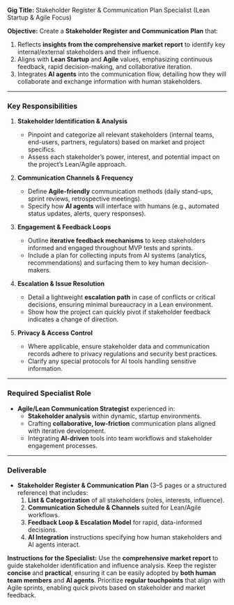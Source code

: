 **Gig Title:** Stakeholder Register & Communication Plan Specialist (Lean Startup & Agile Focus)

**Objective:**
Create a **Stakeholder Register and Communication Plan** that:

1. Reflects **insights from the comprehensive market report** to identify key internal/external stakeholders and their influence.
2. Aligns with **Lean Startup** and **Agile** values, emphasizing continuous feedback, rapid decision-making, and collaborative iteration.
3. Integrates **AI agents** into the communication flow, detailing how they will collaborate and exchange information with human stakeholders.

---

### Key Responsibilities

1. **Stakeholder Identification & Analysis**

   - Pinpoint and categorize all relevant stakeholders (internal teams, end-users, partners, regulators) based on market and project specifics.
   - Assess each stakeholder’s power, interest, and potential impact on the project’s Lean/Agile approach.

2. **Communication Channels & Frequency**

   - Define **Agile-friendly** communication methods (daily stand-ups, sprint reviews, retrospective meetings).
   - Specify how **AI agents** will interface with humans (e.g., automated status updates, alerts, query responses).

3. **Engagement & Feedback Loops**

   - Outline **iterative feedback mechanisms** to keep stakeholders informed and engaged throughout MVP tests and sprints.
   - Include a plan for collecting inputs from AI systems (analytics, recommendations) and surfacing them to key human decision-makers.

4. **Escalation & Issue Resolution**

   - Detail a lightweight **escalation path** in case of conflicts or critical decisions, ensuring minimal bureaucracy in a Lean environment.
   - Show how the project can quickly pivot if stakeholder feedback indicates a change of direction.

5. **Privacy & Access Control**
   - Where applicable, ensure stakeholder data and communication records adhere to privacy regulations and security best practices.
   - Clarify any special protocols for AI tools handling sensitive information.

---

### Required Specialist Role

- **Agile/Lean Communication Strategist** experienced in:
  - **Stakeholder analysis** within dynamic, startup environments.
  - Crafting **collaborative, low-friction** communication plans aligned with iterative development.
  - Integrating **AI-driven** tools into team workflows and stakeholder engagement processes.

---

### Deliverable

- **Stakeholder Register & Communication Plan** (3–5 pages or a structured reference) that includes:
  1. **List & Categorization** of all stakeholders (roles, interests, influence).
  2. **Communication Schedule & Channels** suited for Lean/Agile workflows.
  3. **Feedback Loop & Escalation Model** for rapid, data-informed decisions.
  4. **AI Integration** instructions specifying how human stakeholders and AI agents interact.

**Instructions for the Specialist:**
Use the **comprehensive market report** to guide stakeholder identification and influence analysis. Keep the register **concise** and **practical**, ensuring it can be easily adopted by **both human team members** and **AI agents**. Prioritize **regular touchpoints** that align with Agile sprints, enabling quick pivots based on stakeholder and market feedback.
